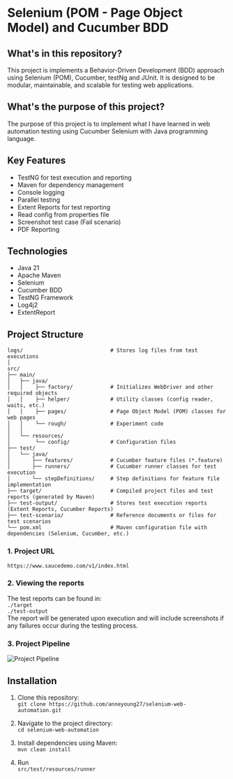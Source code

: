 # Selenium (POM - Page Object Model) and Cucumber BDD

## What's in this repository?
This project is implements a Behavior-Driven Development (BDD) approach using Selenium (POM), Cucumber, testNg and JUnit. It is designed to be modular, maintainable, and scalable for testing web applications.

## What's the purpose of this project?
The purpose of this project is to implement what I have learned in web automation testing using Cucumber Selenium with Java programming language.

## Key Features
- TestNG for test execution and reporting
- Maven for dependency management
- Console logging
- Parallel testing
- Extent Reports for test reporting
- Read config from properties file
- Screenshot test case (Fail scenario)
- PDF Reporting

## Technologies
- Java 21
- Apache Maven
- Selenium
- Cucumber BDD
- TestNG Framework
- Log4j2
- ExtentReport

## Project Structure
```
logs/                            # Stores log files from test executions
│
src/
├── main/
│   ├── java/
│   │    ├── factory/            # Initializes WebDriver and other required objects
│   │    ├── helper/             # Utility classes (config reader, waits, etc.)
│   │    ├── pages/              # Page Object Model (POM) classes for web pages
│   │    └── rough/              # Experiment code
│   │    
│   └── resources/
│        └── config/             # Configuration files
├── test/
│   └── java/
│       ├── features/            # Cucumber feature files (*.feature)
│       ├── runners/             # Cucumber runner classes for test execution
│       └── stepDefinitions/     # Step definitions for feature file implementation
├── target/                      # Compiled project files and test reports (generated by Maven)
├── test-output/                 # Stores test execution reports (Extent Reports, Cucumber Reports)
├── test-scenario/               # Reference documents or files for test scenarios
└── pom.xml                      # Maven configuration file with dependencies (Selenium, Cucumber, etc.)

```
### 1. Project URL
```https://www.saucedemo.com/v1/index.html```

### 2. Viewing the reports
The test reports can be found in:<br />
```./target```<br />
```./test-output```<br />
The report will be generated upon execution and will include screenshots if any failures occur during the testing process.

### 3. Project Pipeline
![Project Pipeline](https://github.com/user-attachments/assets/fea9fa4c-afb1-4947-b309-bfd5592960a2)


## Installation
1. Clone this repository:<br />
   `git clone https://github.com/anneyoung27/selenium-web-automation.git`

2. Navigate to the project directory:<br />
   `cd selenium-web-automation`

3. Install dependencies using Maven:<br />
   `mvn clean install`

4. Run<br />
   `src/test/resources/runner`



